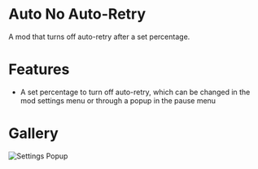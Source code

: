 # Auto No Auto-Retry
A mod that turns off auto-retry after a set percentage.

# Features
- A set percentage to turn off auto-retry, which can be changed in the mod settings menu or through a popup in the pause menu

# Gallery
![Settings Popup](hiimjustin000.auto_no_auto_retry/settings-popup.png&scale:0.9)